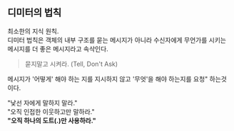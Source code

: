 ## 디미터의 법칙

최소한의 지식 원칙.\
디미터 법칙은 객체의 내부 구조를 묻는 메시지가 아니라 수신자에게 무언가를 시키는 메시지를 더 좋은 메시지라고 속삭인다.

> 묻지말고 시켜라. (Tell, Don't Ask)

메시지가 '어떻게' 해야 하는 지를 지시하지 않고 '무엇'을 해야 하는지를 요청" 하는것 이다.

"낯선 자에게 말하지 말라."\
"오직 인접한 이웃하고만 말하라."\
**"오직 하나의 도트(.)만 사용하라."**




